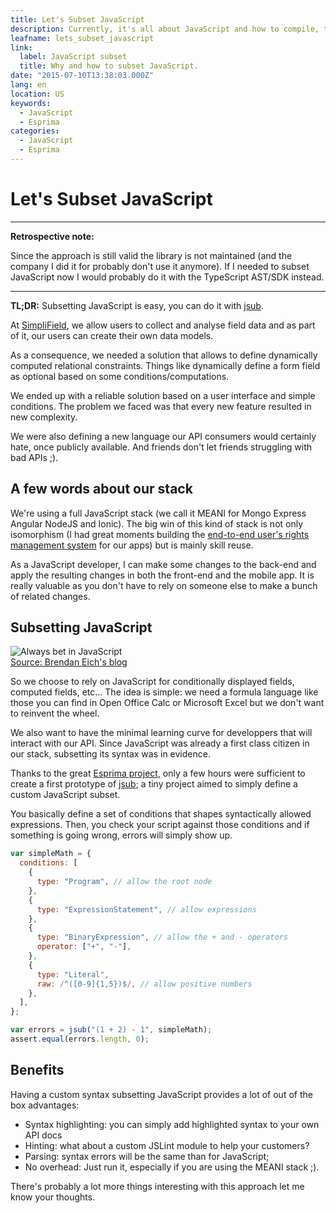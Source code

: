 ```yaml
---
title: Let's Subset JavaScript
description: Currently, it's all about JavaScript and how to compile, transpile and every "ile"y things you could imagine. But what about making JavaScript smaller?
leafname: lets_subset_javascript
link:
  label: JavaScript subset
  title: Why and how to subset JavaScript.
date: "2015-07-10T13:38:03.000Z"
lang: en
location: US
keywords:
  - JavaScript
  - Esprima
categories:
  - JavaScript
  - Esprima
---
```


# Let's Subset JavaScript

---

**Retrospective note:**

Since the approach is still valid the library is not maintained (and the company I did it for probably don't use it anymore). If I needed to subset JavaScript now I would probably do it with the TypeScript AST/SDK instead.

---

**TL;DR:** Subsetting JavaScript is easy, you can do it with [jsub](https://github.com/SimpliField/jsub).

At [SimpliField](https://www.simplifield.com), we allow users to collect and analyse field data and as part of it, our users can create their own data models.

As a consequence, we needed a solution that allows to define dynamically computed relational constraints. Things like dynamically define a form field as optional based on some conditions/computations.

We ended up with a reliable solution based on a user interface and simple conditions. The problem we faced was that every new feature resulted in new complexity.

We were also defining a new language our API consumers would certainly hate, once publicly available. And friends don't let friends struggling with bad APIs ;).

## A few words about our stack

We're using a full JavaScript stack (we call it MEANI for Mongo Express Angular NodeJS and Ionic). The big win of this kind of stack is not only isomorphism (I had great moments building the [end-to-end user's rights management system](http://slides.com/nfroidure/reaccess) for our apps) but is mainly skill reuse.

As a JavaScript developer, I can make some changes to the back-end and apply the resulting changes in both the front-end and the mobile app. It is really valuable as you don't have to rely on someone else to make a bunch of related changes.

## Subsetting JavaScript

![Always bet in JavaScript](https://brendaneich.com/wp-content/uploads/2011/09/CapitolJS.021-768x576.png)  
[Source: Brendan Eich's blog](https://brendaneich.com/2011/09/capitoljs-rivertrail/)

So we choose to rely on JavaScript for conditionally displayed fields, computed fields, etc... The idea is simple: we need a formula language like those you can find in Open Office Calc or Microsoft Excel but we don't want to reinvent the wheel.

We also want to have the minimal learning curve for developpers that will interact with our API. Since JavaScript was already a first class citizen in our stack, subsetting its syntax was in evidence.

Thanks to the great [Esprima project](http://esprima.org), only a few hours were sufficient to create a first prototype of [jsub](https://github.com/SimpliField/jsub); a tiny project aimed to simply define a custom JavaScript subset.

You basically define a set of conditions that shapes syntactically allowed expressions. Then, you check your script against those conditions and if something is going wrong, errors will simply show up.

```js
var simpleMath = {
  conditions: [
    {
      type: "Program", // allow the root node
    },
    {
      type: "ExpressionStatement", // allow expressions
    },
    {
      type: "BinaryExpression", // allow the + and - operators
      operator: ["+", "-"],
    },
    {
      type: "Literal",
      raw: /^([0-9]{1,5})$/, // allow positive numbers
    },
  ],
};

var errors = jsub("(1 + 2) - 1", simpleMath);
assert.equal(errors.length, 0);
```

## Benefits

Having a custom syntax subsetting JavaScript provides a lot of out of the box advantages:

- Syntax highlighting: you can simply add highlighted syntax to your own API docs
- Hinting: what about a custom JSLint module to help your customers?
- Parsing: syntax errors will be the same than for JavaScript;
- No overhead: Just run it, especially if you are using the MEANI stack ;).

There's probably a lot more things interesting with this approach let me know your thoughts.
